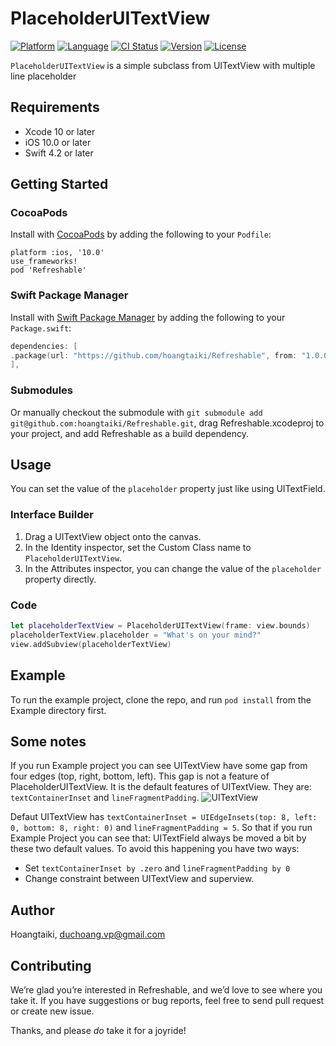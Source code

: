# PlaceholderUITextView

[![Platform](http://img.shields.io/badge/platform-ios-blue.svg?style=flat
)](https://developer.apple.com/iphone/index.action)
[![Language](http://img.shields.io/badge/language-swift-brightgreen.svg?style=flat
)](https://developer.apple.com/swift)
[![CI Status](https://img.shields.io/travis/hoangtaiki/PlaceholderUITextView.svg?style=flat)](https://travis-ci.org/hoangtaiki/PlaceholderUITextView)
[![Version](https://img.shields.io/cocoapods/v/PlaceholderUITextView.svg?style=flat)](https://cocoapods.org/pods/PlaceholderUITextView)
[![License](http://img.shields.io/badge/license-MIT-lightgrey.svg?style=flat
)](http://mit-license.org)

`PlaceholderUITextView` is a simple subclass from UITextView with multiple line placeholder

## Requirements
- Xcode 10 or later
- iOS 10.0 or later
- Swift 4.2 or later

## Getting Started

### CocoaPods

Install with [CocoaPods](http://cocoapods.org) by adding the following to your `Podfile`:

```
platform :ios, '10.0'
use_frameworks!
pod 'Refreshable'
```

### Swift Package Manager

Install with [Swift Package Manager](https://github.com/apple/swift-package-manager) by adding the following to your `Package.swift`:

```swift
dependencies: [
.package(url: "https://github.com/hoangtaiki/Refreshable", from: "1.0.0"),
],
```

### Submodules

Or manually checkout the submodule with `git submodule add git@github.com:hoangtaiki/Refreshable.git`, drag Refreshable.xcodeproj to your project, and add Refreshable as a build dependency.


## Usage

You can set the value of the `placeholder` property just like using UITextField.

### Interface Builder

1. Drag a UITextView object onto the canvas.
2. In the Identity inspector, set the Custom Class name to `PlaceholderUITextView`.
3. In the Attributes inspector, you can change the value of the `placeholder` property directly.

### Code

```swift
let placeholderTextView = PlaceholderUITextView(frame: view.bounds)
placeholderTextView.placeholder = "What's on your mind?"
view.addSubview(placeholderTextView)
```

## Example

To run the example project, clone the repo, and run `pod install` from the Example directory first.

## Some notes
If you run Example project you can see UITextView have some gap from four edges (top, right, bottom, left).
This gap is not a feature of PlaceholderUITextView. It is the default features of UITextView.
They are: `textContainerInset` and `lineFragmentPadding`.
![UITextView](https://raw.githubusercontent.com/hoangtaiki/PlaceholderUITextView/master/Images/uitextview-structure.png)

Defaut UITextView has `textContainerInset = UIEdgeInsets(top: 8, left: 0, bottom: 8, right: 0)` and `lineFragmentPadding = 5`. So that if you run Example Project you can see that: UITextField always  be moved a bit by these two default values. 
To avoid this happening you have two ways:
- Set `textContainerInset by .zero` and `lineFragmentPadding by 0`
- Change constraint between UITextView and superview.

## Author

Hoangtaiki, duchoang.vp@gmail.com

## Contributing

We’re glad you’re interested in Refreshable, and we’d love to see where you take it. If you have suggestions or bug reports, feel free to send pull request or create new issue.

Thanks, and please *do* take it for a joyride!
